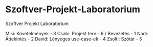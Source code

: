 # Szoftver-Projekt-Laboratorium
Szoftver Projekt Laboratorium


Misi: Követelmények - 3
Csabi: Projekt terv - 6 / Bevezetés - 1
Nadi: Áttekintés - 2
David: Lényeges use-case-ek - 4
Zsolti: Szótár - 5
